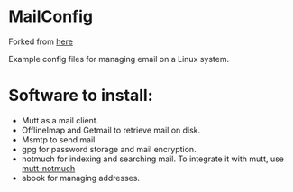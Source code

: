 # MailConfig

Forked from [here](https://git.artlef.pw/artlef/MailConfig/)

Example config files for managing email on a Linux system.

Software to install:
====================

- Mutt as a mail client.
- OfflineImap and Getmail to retrieve mail on disk.
- Msmtp to send mail.
- gpg for password storage and mail encryption.
- notmuch for indexing and searching mail. To integrate it with mutt, use
  [mutt-notmuch](https://upsilon.cc/~zack/blog/posts/2011/01/how_to_use_Notmuch_with_Mutt/)
- abook for managing addresses.
